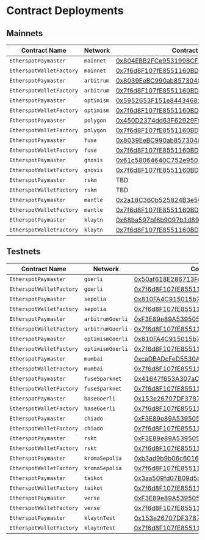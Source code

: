 # Contract Deployments

## Mainnets

| Contract Name | Network | Contract Address | Transaction Hash |  
| --- | --- | --- |  --- |
| `EtherspotPaymaster` | `mainnet` | [0x804EBB2FCe9531998CF2e747EE9595f0146E9a7d](https://etherscan.io/address/0x804EBB2FCe9531998CF2e747EE9595f0146E9a7d) | [0xc4382789e9ebc3bda4cdeda7da61fd41b6b3c8cd7cd30900bd6004c7546ccd91](https://etherscan.io/tx/0xc4382789e9ebc3bda4cdeda7da61fd41b6b3c8cd7cd30900bd6004c7546ccd91) |
| `EtherspotWalletFactory` | `mainnet` | [0x7f6d8F107fE8551160BD5351d5F1514A6aD5d40E](https://etherscan.io/address/0x7f6d8F107fE8551160BD5351d5F1514A6aD5d40E) | [0x9a129510a0f6b5cf2481a458a06f7787ad82fed36c179fbb8cd26cffc39e7278](https://etherscan.io/tx/0x9a129510a0f6b5cf2481a458a06f7787ad82fed36c179fbb8cd26cffc39e7278) |
| `EtherspotPaymaster` | `arbitrum` | [0x8039EeBC990ab85730489c6054F83Ff850aD87Dc](https://arbiscan.io/address/0x8039EeBC990ab85730489c6054F83Ff850aD87Dc) | [0x9ba099a72b4fbf57d67588693152fa7607845c3036ee2da74e43542f17f0e857](https://arbiscan.io/tx/0x9ba099a72b4fbf57d67588693152fa7607845c3036ee2da74e43542f17f0e857) |
| `EtherspotWalletFactory` | `arbitrum` | [0x7f6d8F107fE8551160BD5351d5F1514A6aD5d40E](https://arbiscan.io/address/0x7f6d8F107fE8551160BD5351d5F1514A6aD5d40E) | [0x9c6d2f9152e12eb0340784b56a5cf5642dc519078e9024f07e7630921545efa2](https://arbiscan.io/tx/0x9c6d2f9152e12eb0340784b56a5cf5642dc519078e9024f07e7630921545efa2) |
| `EtherspotPaymaster` | `optimism` | [0x5952653F151e844346825050d7157A9a6b46A23A](https://optimistic.etherscan.io/address/0x5952653F151e844346825050d7157A9a6b46A23A) | [0x688ae09b80668a312ffc9ad4f0f721714479ce9342211822689ccd21f54ad968](https://optimistic.etherscan.io/tx/0x688ae09b80668a312ffc9ad4f0f721714479ce9342211822689ccd21f54ad968) |
| `EtherspotWalletFactory` | `optimism` | [0x7f6d8F107fE8551160BD5351d5F1514A6aD5d40E](https://optimistic.etherscan.io/address/0x7f6d8F107fE8551160BD5351d5F1514A6aD5d40E) | [0x5022c24e1b949ef04bcc135336e104704e39d45cc4f0e11309eb52aae863d28e](https://optimistic.etherscan.io/tx/0x5022c24e1b949ef04bcc135336e104704e39d45cc4f0e11309eb52aae863d28e) |
| `EtherspotPaymaster` | `polygon` | [0x450D2374dd63F62929Ff8C64B443c17A139B669A](https://polygonscan.com/address/0x450D2374dd63F62929Ff8C64B443c17A139B669A) | [0xf39d67f30d61cf4cb9cec798d752c9b1f2b6d670b26c49e99b201a986fbe5193](https://polygonscan.com/tx/0xf39d67f30d61cf4cb9cec798d752c9b1f2b6d670b26c49e99b201a986fbe5193) |
| `EtherspotWalletFactory` | `polygon` | [0x7f6d8F107fE8551160BD5351d5F1514A6aD5d40E](https://polygonscan.com/address/0x7f6d8F107fE8551160BD5351d5F1514A6aD5d40E) | [0x625d137fa5032e1dd83c6dea3fa1fb5b89e8a5b41a609e19f380b9cda24b086a](https://polygonscan.com/tx/0x625d137fa5032e1dd83c6dea3fa1fb5b89e8a5b41a609e19f380b9cda24b086a) |
| `EtherspotPaymaster` | `fuse` | [0x8039EeBC990ab85730489c6054F83Ff850aD87Dc](https://explorer.fuse.io/address/0x8039EeBC990ab85730489c6054F83Ff850aD87Dc) | [0x5ba391f7ff4ba89c0949bf8cea49ff31bde7a68105894b3a308c46db96ba478b](https://explorer.fuse.io/tx/0x5ba391f7ff4ba89c0949bf8cea49ff31bde7a68105894b3a308c46db96ba478b) |
| `EtherspotWalletFactory` | `fuse` | [0x7f6d8F107fE8551160BD5351d5F1514A6aD5d40E](https://explorer.fuse.io/address/0x7f6d8F107fE8551160BD5351d5F1514A6aD5d40E) | [0xe628054a28a00991ebe39decb1304ebc5b9e7fff704ad898c8033fe67d772be8](https://explorer.fuse.io/tx/0xe628054a28a00991ebe39decb1304ebc5b9e7fff704ad898c8033fe67d772be8) |
| `EtherspotPaymaster` | `gnosis` | [0x61c58064640C752e950647c8AFDf1E2C0a098251](https://gnosisscan.io/address/0x61c58064640C752e950647c8AFDf1E2C0a098251) | [0x0d9e838b004a38523ed13fd47cab44e0f32ae64eab80602fab22c1c66361c9e1](https://gnosisscan.io/tx/0x0d9e838b004a38523ed13fd47cab44e0f32ae64eab80602fab22c1c66361c9e1) |
| `EtherspotWalletFactory` | `gnosis` | [0x7f6d8F107fE8551160BD5351d5F1514A6aD5d40E](https://gnosisscan.io/address/0x7f6d8F107fE8551160BD5351d5F1514A6aD5d40E) | [0x9e9ec096fb5eed8d1ebd8a475a4345e918fb6504256f8ed566239ddd46d533f2](https://gnosisscan.io/tx/0x9e9ec096fb5eed8d1ebd8a475a4345e918fb6504256f8ed566239ddd46d533f2) |
| `EtherspotPaymaster` | `rskm` | TBD | TBD |
| `EtherspotWalletFactory` | `rskm` | TBD | TBD |
| `EtherspotPaymaster` | `mantle` | [0x2a18C360b525824B3e5656B5a705554f2a5036Be](https://explorer.mantle.xyz/address/0x2a18C360b525824B3e5656B5a705554f2a5036Be) | [0xa54f4e31dc204467f0ac3faea15fa27a2b73e208b31032062239c4ff7852e5ea](https://explorer.mantle.xyz/tx/0xa54f4e31dc204467f0ac3faea15fa27a2b73e208b31032062239c4ff7852e5ea) |
| `EtherspotWalletFactory` | `mantle` | [0x7f6d8F107fE8551160BD5351d5F1514A6aD5d40E](https://explorer.mantle.xyz/address/0x7f6d8F107fE8551160BD5351d5F1514A6aD5d40E) | [0xacd13eba31b54bb9c1b10b0e6a49192a3298756ea230673cd420d7e3e836d5a6](https://explorer.mantle.xyz/tx/0xacd13eba31b54bb9c1b10b0e6a49192a3298756ea230673cd420d7e3e836d5a6) |
| `EtherspotPaymaster` | `klaytn` | [0x68ba597bf6b9097b1d89b8e0d34646d30997f773](https://scope.klaytn.com/account/0x68BA597bf6B9097b1D89b8E0D34646D30997f773?tabId=internalTx) | [0xe3e0de564440c71ac338963936ce91e234d25a47101756c9435c63fafff42044](https://scope.klaytn.com/tx/0xe3e0de564440c71ac338963936ce91e234d25a47101756c9435c63fafff42044?tabId=internalTx) |
| `EtherspotWalletFactory` | `klaytn` | [0x7f6d8F107fE8551160BD5351d5F1514A6aD5d40E](https://scope.klaytn.com/account/0x7f6d8F107fE8551160BD5351d5F1514A6aD5d40E?tabId=txList) | [0xb078931b4452108a8cea1d3336c74b6964bdd42a3fd429e2f48c4acdd67c9348](https://scope.klaytn.com/tx/0xb078931b4452108a8cea1d3336c74b6964bdd42a3fd429e2f48c4acdd67c9348?tabId=internalTx) |


## Testnets

| Contract Name | Network | Contract Address | Transaction Hash |
| --- | --- | --- |  --- |
| `EtherspotPaymaster` | `goerli` | [0x50af618E286713Fd2bda2113b7e56352BD357222](https://goerli.etherscan.io/address/0x50af618E286713Fd2bda2113b7e56352BD357222) | [0x29d24a5794a6bd64bf8aae1ff39efcd075b45ee30de089f0b3000027e6902490](https://goerli.etherscan.io/tx/0x29d24a5794a6bd64bf8aae1ff39efcd075b45ee30de089f0b3000027e6902490) |
| `EtherspotWalletFactory` | `goerli` | [0x7f6d8F107fE8551160BD5351d5F1514A6aD5d40E](https://goerli.etherscan.io/address/0x7f6d8F107fE8551160BD5351d5F1514A6aD5d40E) | [0xcae82ca6579b4e11ae0753ad852b8112fe674a3becc6122dd9e03ba0960cf073](https://goerli.etherscan.io/tx/0xcae82ca6579b4e11ae0753ad852b8112fe674a3becc6122dd9e03ba0960cf073) |
| `EtherspotPaymaster` | `sepolia` | [0x810FA4C915015b703db0878CF2B9344bEB254a40](https://sepolia.etherscan.io/address/0x810FA4C915015b703db0878CF2B9344bEB254a40) | [0xd778366a1074aed8b600bbf1f586e8d83f0cec0b109e60cc866da4b2435418d3](https://sepolia.etherscan.io/tx/0xd778366a1074aed8b600bbf1f586e8d83f0cec0b109e60cc866da4b2435418d3) |
| `EtherspotWalletFactory` | `sepolia` | [0x7f6d8F107fE8551160BD5351d5F1514A6aD5d40E](https://sepolia.etherscan.io/address/0x7f6d8F107fE8551160BD5351d5F1514A6aD5d40E) | [0xd80d45fda13acb579ee5c94fe8658243018ed489bf8df9d961116c0877b8b396](https://sepolia.etherscan.io/tx/0xd80d45fda13acb579ee5c94fe8658243018ed489bf8df9d961116c0877b8b396) |
| `EtherspotPaymaster` | `arbitrumGoerli` | [0xF3E89e89A539505FFF1cAbac2bF9a55401ECa3d5](https://goerli.arbiscan.io/address/0xF3E89e89A539505FFF1cAbac2bF9a55401ECa3d5) | [0x8ce4b8d4962217217d7550212af63e01ca58f2b385278277d9887a4ba315bfee](https://goerli.arbiscan.io/tx/0x8ce4b8d4962217217d7550212af63e01ca58f2b385278277d9887a4ba315bfee) |
| `EtherspotWalletFactory` | `arbitrumGoerli` | [0x7f6d8F107fE8551160BD5351d5F1514A6aD5d40E](https://goerli.arbiscan.io/address/0x7f6d8F107fE8551160BD5351d5F1514A6aD5d40E) | [0x18a68d30cb70e6ea7fa279b31378ac36bc4aafe35ff5a13722526011192f3167](https://goerli.arbiscan.io/tx/0x18a68d30cb70e6ea7fa279b31378ac36bc4aafe35ff5a13722526011192f3167) |
| `EtherspotPaymaster` | `optimismGoerli` | [0x810FA4C915015b703db0878CF2B9344bEB254a40](https://goerli-optimism.etherscan.io/address/0x810FA4C915015b703db0878CF2B9344bEB254a40) | [0x738f514306fae86e6c34ecfe2a8fdf78bbbc431f174b6061e271e3c7bd689b05](https://goerli-optimism.etherscan.io/tx/0x738f514306fae86e6c34ecfe2a8fdf78bbbc431f174b6061e271e3c7bd689b05) |
| `EtherspotWalletFactory` | `optimismGoerli` | [0x7f6d8F107fE8551160BD5351d5F1514A6aD5d40E](https://goerli-optimism.etherscan.io/address/0x7f6d8F107fE8551160BD5351d5F1514A6aD5d40E) | [0xa893ec1e895edcda454bd089aba14513f69187aadde0b5c20084d8f7026d972c](https://goerli-optimism.etherscan.io/tx/0xa893ec1e895edcda454bd089aba14513f69187aadde0b5c20084d8f7026d972c) |
| `EtherspotPaymaster` | `mumbai` | [0xcaDBADcFeD5530A49762DFc9d1d712CcD6b09b25](https://mumbai.polygonscan.com/address/0xcaDBADcFeD5530A49762DFc9d1d712CcD6b09b25) | [0x3a46acd5b701b29eb4ea38706450fc4586ec5c9a34203717da306875720f62b3](https://mumbai.polygonscan.com/tx/0x3a46acd5b701b29eb4ea38706450fc4586ec5c9a34203717da306875720f62b3) |
| `EtherspotWalletFactory` | `mumbai` | [0x7f6d8F107fE8551160BD5351d5F1514A6aD5d40E](https://mumbai.polygonscan.com/address/0x7f6d8F107fE8551160BD5351d5F1514A6aD5d40E) | [0x57b98fcbf5b8f99c9d425ff2563a44183b82959eb34ec1a5de8dc833d33188e3](https://mumbai.polygonscan.com/tx/0x57b98fcbf5b8f99c9d425ff2563a44183b82959eb34ec1a5de8dc833d33188e3) |
| `EtherspotPaymaster` | `fuseSparknet` | [0x41647f653A307aC7c8f75A499B018EaC9e1401E3](https://explorer.fusespark.io/address/0x41647f653A307aC7c8f75A499B018EaC9e1401E3) | [0x1a4b2395e0c4997c4a16cb968d9add324f235167afc9131e2aa3a541d4354012](https://explorer.fusespark.io/tx/0x1a4b2395e0c4997c4a16cb968d9add324f235167afc9131e2aa3a541d4354012) |
| `EtherspotWalletFactory` | `fuseSparknet` | [0x7f6d8F107fE8551160BD5351d5F1514A6aD5d40E](https://explorer.fusespark.io/address/0x7f6d8F107fE8551160BD5351d5F1514A6aD5d40E) | [0x99f7c49bd6761be78d840aa481e35ad4401a4a4476ec4ba50c694b029029923b](https://explorer.fusespark.io/tx/0x99f7c49bd6761be78d840aa481e35ad4401a4a4476ec4ba50c694b029029923b) |
| `EtherspotPaymaster` | `baseGoerli` | [0x153e26707DF3787183945B88121E4Eb188FDCAAA](https://base-goerli.blockscout.com/address/0x153e26707DF3787183945B88121E4Eb188FDCAAA) | [0xe0c938eddb04583b896afe63f5e1d2390c4a86985ba86d471731ad4f5e879eaa](https://base-goerli.blockscout.com/tx/0xe0c938eddb04583b896afe63f5e1d2390c4a86985ba86d471731ad4f5e879eaa) |
| `EtherspotWalletFactory` | `baseGoerli` | [0x7f6d8F107fE8551160BD5351d5F1514A6aD5d40E](https://base-goerli.blockscout.com/address/0x7f6d8F107fE8551160BD5351d5F1514A6aD5d40E) | [0x41e746a583cc957df37e185a4abf555af213d90fb5b8e3fe71c53502a60e9534](https://base-goerli.blockscout.com/tx/0x41e746a583cc957df37e185a4abf555af213d90fb5b8e3fe71c53502a60e9534) |
| `EtherspotPaymaster` | `chiado` | [0xF3E89e89A539505FFF1cAbac2bF9a55401ECa3d5](https://blockscout.chiadochain.net/address/0xF3E89e89A539505FFF1cAbac2bF9a55401ECa3d5) | [0x6e4df8d3ee51f714c06ae998cc19c8632fd9c8c60a3ad38066cc100cc1aed65d](https://blockscout.chiadochain.net/tx/0x6e4df8d3ee51f714c06ae998cc19c8632fd9c8c60a3ad38066cc100cc1aed65d) |
| `EtherspotWalletFactory` | `chiado` | [0x7f6d8F107fE8551160BD5351d5F1514A6aD5d40E](https://blockscout.chiadochain.net/address/0x7f6d8F107fE8551160BD5351d5F1514A6aD5d40E) | [0x3f11f840a1c379baf5a63d12edb3ffabf2a21d16cf55c51211c43fde01e47f2b](https://blockscout.chiadochain.net/tx/0x3f11f840a1c379baf5a63d12edb3ffabf2a21d16cf55c51211c43fde01e47f2b) |
| `EtherspotPaymaster` | `rskt` | [0xF3E89e89A539505FFF1cAbac2bF9a55401ECa3d5](https://explorer.testnet.rsk.co/address/0xF3E89e89A539505FFF1cAbac2bF9a55401ECa3d5) | [0x59a3c5d1c08ac378a5caa78e0018f2e953265f538c6a2e3c22accccef101cfdd](https://explorer.testnet.rsk.co/tx/0x59a3c5d1c08ac378a5caa78e0018f2e953265f538c6a2e3c22accccef101cfdd) |
| `EtherspotWalletFactory` | `rskt` | [0x7f6d8F107fE8551160BD5351d5F1514A6aD5d40E](https://explorer.testnet.rsk.co/address/0x7f6d8F107fE8551160BD5351d5F1514A6aD5d40E) | [0xd7fa3c354aa1be48c009acd153aa7358cc45f30010d64cae4fda8a157ba51416](https://explorer.testnet.rsk.co/tx/0xd7fa3c354aa1be48c009acd153aa7358cc45f30010d64cae4fda8a157ba51416) |
| `EtherspotPaymaster` | `kromaSepolia` | [0xb3ad9b9b06c6016f81404ee8fccd0526f018cf0c](https://blockscout.sepolia.kroma.network/address/0xb3ad9b9b06c6016f81404ee8fccd0526f018cf0c) | [0x331edbe7af2e7b4136fdaa0fb4c7220c65c5276fc04b5e90b391bb7e4f9cb12a](https://blockscout.sepolia.kroma.network/tx/0x331edbe7af2e7b4136fdaa0fb4c7220c65c5276fc04b5e90b391bb7e4f9cb12a) |
| `EtherspotWalletFactory` | `kromaSepolia` | [0x7f6d8F107fE8551160BD5351d5F1514A6aD5d40E](https://blockscout.sepolia.kroma.network/address/0x7f6d8F107fE8551160BD5351d5F1514A6aD5d40E) | [0xdaea44e26147fc8b2770a414df8169c3e12ec68ca4167cd009456d5334b07ca7](https://blockscout.sepolia.kroma.network/tx/0xdaea44e26147fc8b2770a414df8169c3e12ec68ca4167cd009456d5334b07ca7) |
| `EtherspotPaymaster` | `taikot` | [0x3aa509fd07B09d5a8b944c96ae6eE767fe75C465](https://explorer.test.taiko.xyz/address/0x3aa509fd07B09d5a8b944c96ae6eE767fe75C465) | [0xa73e0c5ad428b32c4e15f0a4c2455797ff0153981394ace89f2d3bf2da675831](https://explorer.test.taiko.xyz/tx/0xa73e0c5ad428b32c4e15f0a4c2455797ff0153981394ace89f2d3bf2da675831) |
| `EtherspotWalletFactory` | `taikot` | [0x7f6d8F107fE8551160BD5351d5F1514A6aD5d40E](https://explorer.test.taiko.xyz/address/0x7f6d8F107fE8551160BD5351d5F1514A6aD5d40E) | [0x9426b740811595db1303c46833d90c5c46a3215666a643a6d47ef6cafbbefb0c](https://explorer.test.taiko.xyz/tx/0x9426b740811595db1303c46833d90c5c46a3215666a643a6d47ef6cafbbefb0c) |
| `EtherspotPaymaster` | `verse` | [0xF3E89e89A539505FFF1cAbac2bF9a55401ECa3d5](https://scan.sandverse.oasys.games/address/0xF3E89e89A539505FFF1cAbac2bF9a55401ECa3d5) | [0xb4b0b90baa3cf7665fdc6888910f809849774dd707389c05b1c2322a147af107](https://scan.sandverse.oasys.games/tx/0xb4b0b90baa3cf7665fdc6888910f809849774dd707389c05b1c2322a147af107) |
| `EtherspotWalletFactory` | `verse` | [0x7f6d8F107fE8551160BD5351d5F1514A6aD5d40E](https://scan.sandverse.oasys.games/address/0x7f6d8F107fE8551160BD5351d5F1514A6aD5d40E) | [0xe638f6583b6b84407e99a653c3ae23b0b9723bd154c895521d2b4872587b984f](https://scan.sandverse.oasys.games/tx/0xe638f6583b6b84407e99a653c3ae23b0b9723bd154c895521d2b4872587b984f) |
| `EtherspotPaymaster` | `klaytnTest` | [0x153e26707DF3787183945B88121E4Eb188FDCAAA](https://baobab.klaytnscope.com/account/0x153e26707DF3787183945B88121E4Eb188FDCAAA?tabId=internalTx) | [0x8e24f0d3a8c13300c2993ebc76bfade3c2e287bb38a0c87924563d09b7ba0cab](https://baobab.klaytnscope.com/tx/0x8e24f0d3a8c13300c2993ebc76bfade3c2e287bb38a0c87924563d09b7ba0cab?tabId=internalTx) |
| `EtherspotWalletFactory` | `klaytnTest` | [0x7f6d8F107fE8551160BD5351d5F1514A6aD5d40E](https://baobab.klaytnscope.com/account/0x7f6d8F107fE8551160BD5351d5F1514A6aD5d40E?tabId=txList) | [0xd8d9e138bf8c72f326aaa8b73193251a2146c9b23a82fb7de950cc1e55776b68](https://scope.klaytn.com/tx/0xd8d9e138bf8c72f326aaa8b73193251a2146c9b23a82fb7de950cc1e55776b68?tabId=internalTx) |
